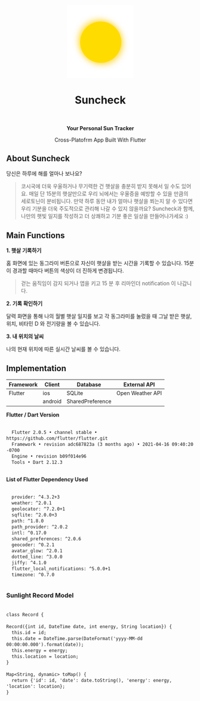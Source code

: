 <p align="center"><img alt="suncheck" title="suncheck" src="https://github.com/sohekim/suncheck/blob/master/main.png" width="180"><p align="center">
<h1 align="center"> Suncheck </h1> <br>
<p align="center"><b>Your Personal Sun Tracker</b><p>
  
<p align="center">Cross-Platofrm App Built With Flutter<p>

## About Suncheck
당신은 하루에 해를 얼마나 보나요?

> 코시국에 더욱 우울하거나 무기력한 건 햇살을 충분히 받지 못해서 일 수도 있어요.
> 매일 단 15분의 햇살만으로 우리 뇌에서는 우울증을 예방할 수 있을 만큼의 세로토닌이 분비됩니다.
> 만약 하루 동안 내가 얼마나 햇살을 쬐는지 알 수 있다면 우리 기분을 더욱 주도적으로 관리해 나갈 수 있지 않을까요?
> Suncheck과 함께, 나만의 햇빛 일지를 작성하고 더 상쾌하고 기분 좋은 일상을 만들어나가세요 :)


## Main Functions
  <b>1. 햇살 기록하기</b>

홈 화면에 있는 동그라미 버튼으로 자신이 햇살을 받는 시간을 기록할 수 있습니다.
15분이 경과할 때마다 버튼의 색상이 더 진하게 변경됩니다.
  
  
> 걷는 움직임이 감지 되거나 앱을 키고 15 분 후 리마인더 notification 이 나갑니다. 
  
  <b>2. 기록 확인하기</b>
  
달력 화면을 통해 나의 월별 햇살 일지를 보고 각 동그라미를 눌렀을 때 그날 받은 햇살, 위치, 비타민 D 와 전기량을 볼 수 있습니다.

  <b>3. 내 위치의 날씨</b>

나의 현재 위치에 따른 실시간 날씨를 볼 수 있습니다. 
 
## Implementation

| Framework            | Client       |  Database                |   External API              |   
| -------------------- |--------------|--------------------------| ---| 
| Flutter              | ios          |  SQLite                  | Open Weather API | 
|                      | android      |  SharedPreference        |  |    

  <b> Flutter / Dart Version </b>
  
```
  
  Flutter 2.0.5 • channel stable • https://github.com/flutter/flutter.git
  Framework • revision adc687823a (3 months ago) • 2021-04-16 09:40:20 -0700
  Engine • revision b09f014e96
  Tools • Dart 2.12.3
  
```
  
  <b> List of Flutter Dependency Used </b>
  
```
  
  provider: ^4.3.2+3
  weather: ^2.0.1
  geolocator: ^7.2.0+1
  sqflite: ^2.0.0+3
  path: ^1.8.0
  path_provider: ^2.0.2
  intl: ^0.17.0
  shared_preferences: ^2.0.6
  geocoder: ^0.2.1
  avatar_glow: ^2.0.1
  dotted_line: ^3.0.0
  jiffy: ^4.1.0
  flutter_local_notifications: ^5.0.0+1
  timezone: ^0.7.0
  
```
  
  ### Sunlight Record Model
  
  ```
  
  class Record {

  Record({int id, DateTime date, int energy, String location}) {
    this.id = id;
    this.date = DateTime.parse(DateFormat('yyyy-MM-dd 00:00:00.000').format(date));
    this.energy = energy;
    this.location = location;
  }

  Map<String, dynamic> toMap() {
    return {'id': id, 'date': date.toString(), 'energy': energy, 'location': location};
  }

```
  

